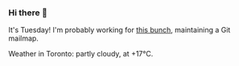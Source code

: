 ### Hi there :wave:

It's Tuesday! I'm probably working for [this bunch](https://github.com/kohofinancial), maintaining a Git mailmap.

Weather in Toronto: partly cloudy, at +17°C.
